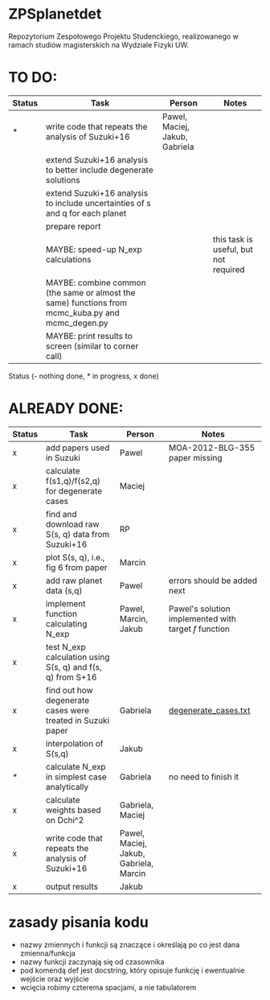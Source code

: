 # ZPSplanetdet
Repozytorium Zespołowego Projektu Studenckiego, realizowanego w ramach studiów magisterskich na Wydziale Fizyki UW. 

# TO DO:

| Status | Task | Person | Notes |
|--------|------|--------|-------|
|\* | write code that repeats the analysis of Suzuki+16 | Pawel, Maciej, Jakub, Gabriela | |
| | extend Suzuki+16 analysis to better include degenerate solutions | | |
| | extend Suzuki+16 analysis to include uncertainties of s and q for each planet | | | 
| | prepare report | | |
| | MAYBE: speed-up N\_exp calculations | | this task is useful, but not required |
| | MAYBE: combine common (the same or almost the same) functions from mcmc\_kuba.py and mcmc\_degen.py | | |
| | MAYBE: print results to screen (similar to corner call)

Status (- nothing done, * in progress, x done)

# ALREADY DONE:

| Status | Task | Person | Notes |
|--------|------|--------|-------|
|x| add papers used in Suzuki| Pawel | MOA-2012-BLG-355 paper missing |
|x| calculate f(s1,q)/f(s2,q) for degenerate cases|Maciej| |
|x| find and download raw S(s, q) data from Suzuki+16|RP| |
|x| plot S(s, q), i.e., fig 6 from paper|Marcin| |
|x| add raw planet data (s,q) | Pawel | errors should be added next |
|x| implement function calculating N\_exp|Pawel, Marcin, Jakub| Pawel's solution implemented with target *f* function |
|x| test N\_exp calculation using S(s, q) and f(s, q) from S+16| | |
|x| find out how degenerate cases were treated in Suzuki paper|Gabriela| [degenerate\_cases.txt](degenerate_cases.txt) |
|x| interpolation of S(s,q)|Jakub| |
|\*| calculate N\_exp in simplest case analytically |Gabriela| no need to finish it|
|x| calculate weights based on Dchi^2|Gabriela, Maciej| |
|x| write code that repeats the analysis of Suzuki+16 | Pawel, Maciej, Jakub, Gabriela, Marcin | |
|x| output results | Jakub | |




# zasady pisania kodu
- nazwy zmiennych i funkcji są znaczące i określają po co jest dana zmienna/funkcja
- nazwy funkcji zaczynają się od czasownika
- pod komendą def jest docstring, który opisuje funkcję i ewentualnie wejście oraz wyjście
- wcięcia robimy czterema spacjami, a nie tabulatorem

